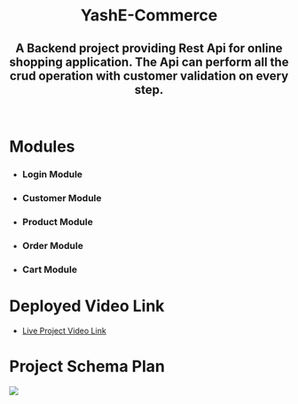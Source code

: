 <h1 align="center">YashE-Commerce</h1>
<h2 align="center">A Backend project providing Rest Api for online shopping application. The Api can perform all the crud operation with customer validation on every step.</h2>
<br>
<h1>Modules</h1>
<ul>
<li><h3>Login Module</h3></li>
  <li><h3>Customer Module</h3></li>
  <li><h3>Product Module</h3></li>
  <li><h3>Order Module</h3></li>
  <li><h3>Cart Module</h3></li>
</ul>
<h1>Deployed Video Link</h1>
<ul><li><a target="_blank" href="https://drive.google.com/file/d/17o2alq8DNX1q7yQvpWKVQwQ5uvEYu7OQ/view?usp=sharing">Live Project Video Link</a></li></ul>

# Project Schema Plan

<img src="[./blob/controllers/admin.PNG](https://github.com/Bhatteryash/YashE-commerce/blob/main/controllers/YashE-commerce.png)" />
